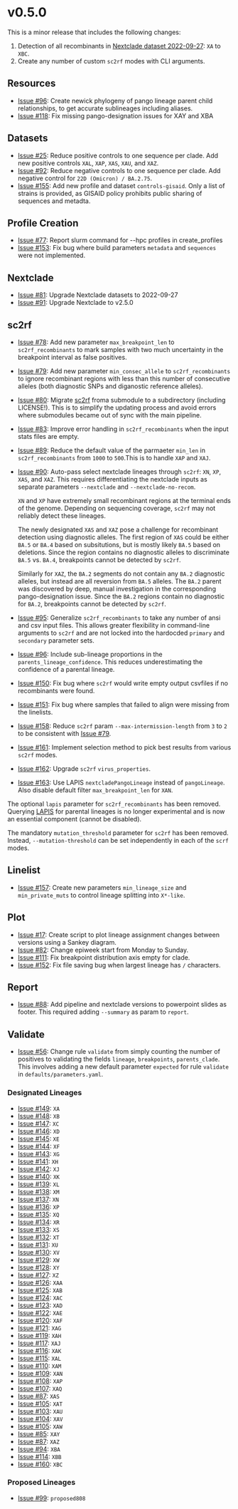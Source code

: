# v0.5.0

This is a minor release that includes the following changes:

1. Detection of all recombinants in [Nextclade dataset 2022-09-27](https://github.com/nextstrain/nextclade_data/releases/tag/2022-09-28--16-01-10--UTC): `XA` to `XBC`.
1. Create any number of custom `sc2rf` modes with CLI arguments.

## Resources

- [Issue #96](https://github.com/ktmeaton/ncov-recombinant/issues/96): Create newick phylogeny of pango lineage parent child relationships, to get accurate sublineages including aliases.
- [Issue #118](https://github.com/ktmeaton/ncov-recombinant/issues/118): Fix missing pango-designation issues for XAY and XBA

## Datasets

- [Issue #25](https://github.com/ktmeaton/ncov-recombinant/issues/25): Reduce positive controls to one sequence per clade. Add new positive controls `XAL`, `XAP`, `XAS`, `XAU`, and `XAZ`.
- [Issue #92](https://github.com/ktmeaton/ncov-recombinant/issues/92): Reduce negative controls to one sequence per clade. Add negative control for `22D (Omicron) / BA.2.75`.
- [Issue #155](https://github.com/ktmeaton/ncov-recombinant/issues/155): Add new profile and dataset `controls-gisaid`. Only a list of strains is provided, as GISAID policy prohibits public sharing of sequences and metadta.

## Profile Creation

- [Issue #77](https://github.com/ktmeaton/ncov-recombinant/issues/77): Report slurm command for --hpc profiles in create_profiles
- [Issue #153](https://github.com/ktmeaton/ncov-recombinant/issues/153): Fix bug where build parameters `metadata` and `sequences` were not implemented.

## Nextclade

- [Issue #81](https://github.com/ktmeaton/ncov-recombinant/issues/81): Upgrade Nextclade datasets to 2022-09-27
- [Issue #91](https://github.com/ktmeaton/ncov-recombinant/issues/91): Upgrade Nextclade to v2.5.0

## sc2rf

- [Issue #78](https://github.com/ktmeaton/ncov-recombinant/issues/78): Add new parameter `max_breakpoint_len` to `sc2rf_recombinants` to mark samples with two much uncertainty in the breakpoint interval as false positives.
- [Issue #79](https://github.com/ktmeaton/ncov-recombinant/issues/79): Add new parameter `min_consec_allele` to `sc2rf_recombinants` to ignore recombinant regions with less than this number of consecutive alleles (both diagnostic SNPs and diganostic reference alleles).
- [Issue #80](https://github.com/ktmeaton/ncov-recombinant/issues/80): Migrate [sc2rf](https://github.com/lenaschimmel/sc2rf) froma submodule to a subdirectory (including LICENSE!). This is to simplify the updating process and avoid errors where submodules became out of sync with the main pipeline.
- [Issue #83](https://github.com/ktmeaton/ncov-recombinant/issues/83): Improve error handling in `sc2rf_recombinants` when the input stats files are empty.
- [Issue #89](https://github.com/ktmeaton/ncov-recombinant/issues/89): Reduce the default value of the parmaeter `min_len` in `sc2rf_recombinants` from `1000` to `500`.This is to handle `XAP` and `XAJ`.
- [Issue #90](https://github.com/ktmeaton/ncov-recombinant/issues/90): Auto-pass select nextclade lineages through `sc2rf`: `XN`, `XP`, `XAS`, and `XAZ`. This requires differentiating the nextclade inputs as separate parameters `--nextclade` and `--nextclade-no-recom`.

    `XN` and `XP` have extremely small recombinant regions at the terminal ends of the genome. Depending on sequencing coverage, `sc2rf` may not reliably detect these lineages.

    The newly designated `XAS` and `XAZ` pose a challenge for recombinant detection using diagnostic alleles. The first region of `XAS` could be either `BA.5` or `BA.4` based on subsitutions, but is mostly likely `BA.5` based on deletions. Since the region contains no diagnostic alleles to discriminate `BA.5` vs. `BA.4`, breakpoints cannot be detected by `sc2rf`.

    Similarly for `XAZ`, the `BA.2` segments do not contain any `BA.2` diagnostic alleles, but instead are all reversion from `BA.5` alleles. The `BA.2` parent was discovered by deep, manual investigation in the corresponding pango-designation issue. Since the `BA.2` regions contain no diagnostic for `BA.2`, breakpoints cannot be detected by `sc2rf`.

- [Issue #95](https://github.com/ktmeaton/ncov-recombinant/issues/95): Generalize `sc2rf_recombinants` to take any number of ansi and csv input files. This allows greater flexibility in command-line arguments to `sc2rf` and are not locked into the hardocded `primary` and `secondary` parameter sets.
- [Issue #96](https://github.com/ktmeaton/ncov-recombinant/issues/96): Include sub-lineage proportions in the `parents_lineage_confidence`. This reduces underestimating the confidence of a parental lineage.
- [Issue #150](https://github.com/ktmeaton/ncov-recombinant/issues/150): Fix bug where `sc2rf` would write empty output csvfiles if no recombinants were found.
- [Issue #151](https://github.com/ktmeaton/ncov-recombinant/issues/151): Fix bug where samples that failed to align were missing from the linelists.
- [Issue #158](https://github.com/ktmeaton/ncov-recombinant/issues/158): Reduce `sc2rf` param `--max-intermission-length` from `3` to `2` to be consistent with [Issue #79](https://github.com/ktmeaton/ncov-recombinant/issues/79).
- [Issue #161](https://github.com/ktmeaton/ncov-recombinant/issues/161): Implement selection method to pick best results from various `sc2rf` modes.
- [Issue #162](https://github.com/ktmeaton/ncov-recombinant/issues/162): Upgrade `sc2rf` `virus_properties`.
- [Issue #163](https://github.com/ktmeaton/ncov-recombinant/issues/163): Use LAPIS `nextcladePangoLineage` instead of `pangoLineage`. Also disable default filter `max_breakpoint_len` for `XAN`.

The optional `lapis` parameter for `sc2rf_recombinants` has been removed. Querying [LAPIS](https://lapis.cov-spectrum.org/) for parental lineages is no longer experimental and is now an essential component (cannot be disabled).

The mandatory `mutation_threshold` parameter for `sc2rf` has been removed. Instead, `--mutation-threshold` can be set independently in each of the `scrf` modes.

## Linelist

- [Issue #157](https://github.com/ktmeaton/ncov-recombinant/issues/157]): Create new parameters `min_lineage_size` and `min_private_muts` to control lineage splitting into `X*-like`.

## Plot

- [Issue #17](https://github.com/ktmeaton/ncov-recombinant/issues/17]): Create script to plot lineage assignment changes between versions using a Sankey diagram.
- [Issue #82](https://github.com/ktmeaton/ncov-recombinant/issues/82]): Change epiweek start from Monday to Sunday.
- [Issue #111](https://github.com/ktmeaton/ncov-recombinant/issues/111]): Fix breakpoint distribution axis empty for clade.
- [Issue #152](https://github.com/ktmeaton/ncov-recombinant/issues/152): Fix file saving bug when largest lineage has `/` characters.

## Report

- [Issue #88](https://github.com/ktmeaton/ncov-recombinant/issues/88): Add pipeline and nextclade versions to powerpoint slides as footer. This required adding `--summary` as param to `report`.

## Validate

- [Issue #56](https://github.com/ktmeaton/ncov-recombinant/issues/56): Change rule `validate` from simply counting the number of positives to validating the fields `lineage`, `breakpoints`, `parents_clade`. This involves adding a new default parameter `expected` for rule `validate` in `defaults/parameters.yaml`.

### Designated Lineages

- [Issue #149](https://github.com/ktmeaton/ncov-recombinant/issues/149): `XA`
- [Issue #148](https://github.com/ktmeaton/ncov-recombinant/issues/148): `XB`
- [Issue #147](https://github.com/ktmeaton/ncov-recombinant/issues/147): `XC`
- [Issue #146](https://github.com/ktmeaton/ncov-recombinant/issues/146): `XD`
- [Issue #145](https://github.com/ktmeaton/ncov-recombinant/issues/145): `XE`
- [Issue #144](https://github.com/ktmeaton/ncov-recombinant/issues/144): `XF`
- [Issue #143](https://github.com/ktmeaton/ncov-recombinant/issues/143): `XG`
- [Issue #141](https://github.com/ktmeaton/ncov-recombinant/issues/141): `XH`
- [Issue #142](https://github.com/ktmeaton/ncov-recombinant/issues/142): `XJ`
- [Issue #140](https://github.com/ktmeaton/ncov-recombinant/issues/140): `XK`
- [Issue #139](https://github.com/ktmeaton/ncov-recombinant/issues/139): `XL`
- [Issue #138](https://github.com/ktmeaton/ncov-recombinant/issues/138): `XM`
- [Issue #137](https://github.com/ktmeaton/ncov-recombinant/issues/137): `XN`
- [Issue #136](https://github.com/ktmeaton/ncov-recombinant/issues/136): `XP`
- [Issue #135](https://github.com/ktmeaton/ncov-recombinant/issues/135): `XQ`
- [Issue #134](https://github.com/ktmeaton/ncov-recombinant/issues/134): `XR`
- [Issue #133](https://github.com/ktmeaton/ncov-recombinant/issues/133): `XS`
- [Issue #132](https://github.com/ktmeaton/ncov-recombinant/issues/132): `XT`
- [Issue #131](https://github.com/ktmeaton/ncov-recombinant/issues/131): `XU`
- [Issue #130](https://github.com/ktmeaton/ncov-recombinant/issues/130): `XV`
- [Issue #129](https://github.com/ktmeaton/ncov-recombinant/issues/129): `XW`
- [Issue #128](https://github.com/ktmeaton/ncov-recombinant/issues/128): `XY`
- [Issue #127](https://github.com/ktmeaton/ncov-recombinant/issues/127): `XZ`
- [Issue #126](https://github.com/ktmeaton/ncov-recombinant/issues/124): `XAA`
- [Issue #125](https://github.com/ktmeaton/ncov-recombinant/issues/124): `XAB`
- [Issue #124](https://github.com/ktmeaton/ncov-recombinant/issues/124): `XAC`
- [Issue #123](https://github.com/ktmeaton/ncov-recombinant/issues/123): `XAD`
- [Issue #122](https://github.com/ktmeaton/ncov-recombinant/issues/122): `XAE`
- [Issue #120](https://github.com/ktmeaton/ncov-recombinant/issues/120): `XAF`
- [Issue #121](https://github.com/ktmeaton/ncov-recombinant/issues/119): `XAG`
- [Issue #119](https://github.com/ktmeaton/ncov-recombinant/issues/119): `XAH`
- [Issue #117](https://github.com/ktmeaton/ncov-recombinant/issues/117): `XAJ`
- [Issue #116](https://github.com/ktmeaton/ncov-recombinant/issues/116): `XAK`
- [Issue #115](https://github.com/ktmeaton/ncov-recombinant/issues/115): `XAL`
- [Issue #110](https://github.com/ktmeaton/ncov-recombinant/issues/110): `XAM`
- [Issue #109](https://github.com/ktmeaton/ncov-recombinant/issues/109): `XAN`
- [Issue #108](https://github.com/ktmeaton/ncov-recombinant/issues/108): `XAP`
- [Issue #107](https://github.com/ktmeaton/ncov-recombinant/issues/107): `XAQ`
- [Issue #87](https://github.com/ktmeaton/ncov-recombinant/issues/87): `XAS`
- [Issue #105](https://github.com/ktmeaton/ncov-recombinant/issues/102): `XAT`
- [Issue #103](https://github.com/ktmeaton/ncov-recombinant/issues/103): `XAU`
- [Issue #104](https://github.com/ktmeaton/ncov-recombinant/issues/104): `XAV`
- [Issue #105](https://github.com/ktmeaton/ncov-recombinant/issues/105): `XAW`
- [Issue #85](https://github.com/ktmeaton/ncov-recombinant/issues/85): `XAY`
- [Issue #87](https://github.com/ktmeaton/ncov-recombinant/issues/87): `XAZ`
- [Issue #94](https://github.com/ktmeaton/ncov-recombinant/issues/94): `XBA`
- [Issue #114](https://github.com/ktmeaton/ncov-recombinant/issues/14): `XBB`
- [Issue #160](https://github.com/ktmeaton/ncov-recombinant/issues/160): `XBC`

### Proposed Lineages

- [Issue #99](https://github.com/ktmeaton/ncov-recombinant/issues/99): `proposed808`
